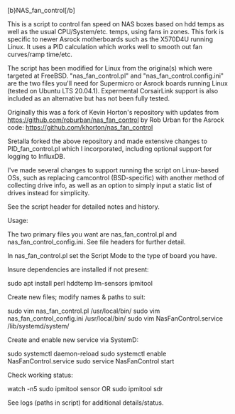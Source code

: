 [b}NAS_fan_control[/b]

This is a script to control fan speed on NAS boxes based on hdd temps as well as the usual CPU/System/etc. temps, using fans in zones. This fork is specific to newer Asrock motherboards such as the X570D4U running Linux. It uses a PID calculation which works well to smooth out fan curves/ramp time/etc.

The script has been modified for Linux from the origina(s) which were targeted at FreeBSD. "nas_fan_control.pl" and "nas_fan_control.config.ini" are the two files you'll need for Supermicro or Asrock boards running Linux (tested on Ubuntu LTS 20.04.1). Expermental CorsairLink support is also included as an alternative but has not been fully tested. 

Originally this was a fork of Kevin Horton's repository with updates from https://github.com/roburban/nas_fan_control by Rob Urban for the Asrock code: https://github.com/khorton/nas_fan_control

Sretalla forked the above repository and made extensive changes to PID_fan_control.pl which I incorporated, including optional support for logging to InfluxDB.

I've made several changes to support running the script on Linux-based OSs, such as replacing camcontrol (BSD-specific) with another method of collecting drive info, as well as an option to simply input a static list of drives instead for simplicity. 

See the script header for detailed notes and history.

Usage:

The two primary files you want are nas_fan_control.pl and nas_fan_control_config.ini. See file headers for further detail.

In nas_fan_control.pl set the Script Mode to the type of board you have. 

Insure dependencies are installed if not present:

sudo apt install perl hddtemp lm-sensors ipmitool

Create new files; modify names & paths to suit:

sudo vim nas_fan_control.pl /usr/local/bin/
sudo vim nas_fan_control_config.ini /usr/local/bin/
sudo vim NasFanControl.service /lib/systemd/system/

Create and enable new service via SystemD:

sudo systemctl daemon-reload
sudo systemctl enable NasFanControl.service
sudo service NasFanControl start

Check working status:

watch -n5 sudo ipmitool sensor OR sudo ipmitool sdr

See logs (paths in script) for additional details/status. 
